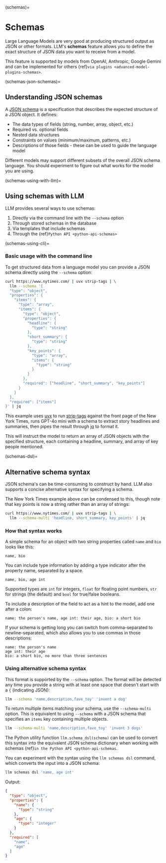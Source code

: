 (schemas)=

# Schemas

Large Language Models are very good at producing structured output as JSON or other formats. LLM's **schemas** feature allows you to define the exact structure of JSON data you want to receive from a model.

This feature is supported by models from OpenAI, Anthropic, Google Gemini and can be implemented for others {ref}`via plugins <advanced-model-plugins-schemas>`.

(schemas-json-schemas)=

## Understanding JSON schemas

A [JSON schema](https://json-schema.org/) is a specification that describes the expected structure of a JSON object. It defines:

- The data types of fields (string, number, array, object, etc.)
- Required vs. optional fields
- Nested data structures
- Constraints on values (minimum/maximum, patterns, etc.)
- Descriptions of those fields - these can be used to guide the language model

Different models may support different subsets of the overall JSON schema language. You should experiment to figure out what works for the model you are using.

(schemas-using-with-llm)=

## Using schemas with LLM

LLM provides several ways to use schemas:

1. Directly via the command line with the `--schema` option
2. Through stored schemas in the database
3. Via templates that include schemas
4. Through the {ref}`Python API <python-api-schemas>`

(schemas-using-cli)=

### Basic usage with the command line

To get structured data from a language model you can provide a JSON schema directly using the `--schema` option:

```bash
curl https://www.nytimes.com/ | uvx strip-tags | \
  llm --schema '{
  "type": "object",
  "properties": {
    "items": {
      "type": "array",
      "items": {
        "type": "object",
        "properties": {
          "headline": {
            "type": "string"
          },
          "short_summary": {
            "type": "string"
          },
          "key_points": {
            "type": "array",
            "items": {
              "type": "string"
            }
          }
        },
        "required": ["headline", "short_summary", "key_points"]
      }
    }
  },
  "required": ["items"]
}' | jq
```
This example uses [uvx](https://docs.astral.sh/uv/guides/tools/) to run [strip-tags](https://github.com/simonw/strip-tags) against the front page of the New York Times, runs GPT-4o mini with a schema to extract story headlines and summaries, then pipes the result through [jq](https://jqlang.org/) to format it.

This will instruct the model to return an array of JSON objects with the specified structure, each containing a headline, summary, and array of key people mentioned.

(schemas-dsl)=

## Alternative schema syntax

JSON schema's can be time-consuming to construct by hand. LLM also supports a concise alternative syntax for specifying a schema.

The New York Times example above can be condensed to this, though note that key points is now a string rather than an array of strings:

```bash
curl https://www.nytimes.com/ | uvx strip-tags | \
  llm --schema-multi 'headline, short_summary, key_points' | jq
```

### How that syntax works

A simple schema for an object with two string properties called `name` and `bio` looks like this:

    name, bio

You can include type information by adding a type indicator after the property name, separated by a space.

    name, bio, age int

Supported types are `int` for integers, `float` for floating point numbers, `str` for strings (the default) and `bool` for true/false booleans.

To include a description of the field to act as a hint to the model, add one after a colon:

    name: the person's name, age int: their age, bio: a short bio

If your schema is getting long you can switch from comma-separated to newline-separated, which also allows you to use commas in those descriptions:

    name: the person's name
    age int: their age
    bio: a short bio, no more than three sentences

### Using alternative schema syntax

This format is supported by the `--schema` option. The format will be detected any time you provide a string with at least one space that doesn't start with a `{` (indicating JSON):

```bash
llm --schema 'name,description,fave_toy' 'invent a dog'
```
To return multiple items matching your schema, use the `--schema-multi` option. This is equivalent to using `--schema` with a JSON schema that specifies an `items` key containing multiple objects.

```bash
llm --schema-multi 'name,description,fave_toy' 'invent 3 dogs'
```
The Python utility function `llm.schema_dsl(schema)` can be used to convert this syntax into the equivalent JSON schema dictionary when working with schemas {ref}`in the Python API <python-api-schemas`.

You can experiment with the syntax using the `llm schemas dsl` command, which converts the input into a JSON schema:
```bash
llm schemas dsl 'name, age int'
```
Output:
```json
{
  "type": "object",
  "properties": {
    "name": {
      "type": "string"
    },
    "age": {
      "type": "integer"
    }
  },
  "required": [
    "name",
    "age"
  ]
}
```